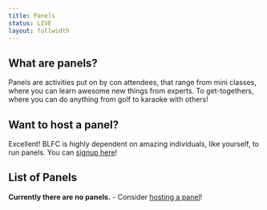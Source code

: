 ```yaml
---
title: Panels
status: LIVE
layout: fullwidth
---
```


<div class="one-full bg-one">
<div class="page-wrapper">

## What are panels?

Panels are activities put on by con attendees, that range from mini classes, where you can learn awesome new things from experts. To get-togethers, where you can do anything from golf to karaoke with others!

</div>
</div>



<div class="one-full bg-two">
<div class="page-wrapper">

## Want to host a panel?

Excellent! BLFC is highly dependent on amazing individuals, like yourself, to run panels. You can <a href="/host-an-event/">signup here</a>!

</div>
</div>



<div class="one-full bg-three">
<div class="page-wrapper">

## List of Panels

**Currently there are no panels.** - Consider <a href="/host-an-event/">hosting a panel</a>!

</div>
</div>